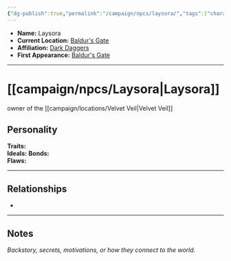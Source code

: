 ```yaml
---
{"dg-publish":true,"permalink":"/campaign/npcs/laysora/","tags":["character","npc"],"noteIcon":"","created":"2025-10-26T10:44:26.463-07:00","updated":"2025-10-27T16:37:55.557-07:00"}
---
```



<p><span><ul>
<li dir="auto"><strong>Name:</strong> Laysora</li>
<li dir="auto"><strong>Current Location:</strong> <a data-tooltip-position="top" aria-label="campaign/locations/Baldur's Gate.md" data-href="campaign/locations/Baldur's Gate.md" href="campaign/locations/Baldur's Gate.md" class="internal-link" target="_blank" rel="noopener nofollow">Baldur's Gate</a></li>
<li dir="auto"><strong>Affiliation:</strong> <a data-tooltip-position="top" aria-label="campaign/factions/Dark Daggers.md" data-href="campaign/factions/Dark Daggers.md" href="campaign/factions/Dark Daggers.md" class="internal-link" target="_blank" rel="noopener nofollow">Dark Daggers</a></li>
<li dir="auto"><strong>First Appearance:</strong> <a data-tooltip-position="top" aria-label="campaign/locations/Baldur's Gate.md" data-href="campaign/locations/Baldur's Gate.md" href="campaign/locations/Baldur's Gate.md" class="internal-link" target="_blank" rel="noopener nofollow">Baldur's Gate</a></li>
</ul></span></p>

---

# [[campaign/npcs/Laysora\|Laysora]]
owner of the [[campaign/locations/Velvet Veil\|Velvet Veil]]
## Personality
**Traits:**  
**Ideals:** 
**Bonds:**  
**Flaws:**  

---

## Relationships
- 

---

## Notes
*Backstory, secrets, motivations, or how they connect to the world.*